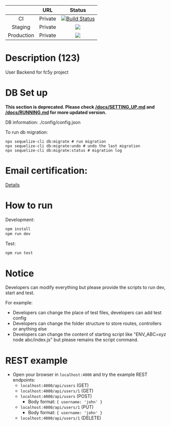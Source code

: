 |            |                      URL                       |                                                  Status                                                  |
| :--------: | :--------------------------------------------: | :------------------------------------------------------------------------------------------------------: |
|     CI     |                    Private                     |       [![Build Status](https://dev.azure.com/fc5y/fc5y/_apis/build/status/main/fc5y.user-be?branchName=master)](https://dev.azure.com/fc5y/fc5y/_build/latest?definitionId=7&branchName=master)        |
|  Staging   |                    Private                     | ![](https://vsrm.dev.azure.com/fc5y/_apis/public/Release/badge/5733aefa-7440-4173-9990-437724df1c84/7/13) |
| Production |                    Private                     | ![](https://vsrm.dev.azure.com/fc5y/_apis/public/Release/badge/5733aefa-7440-4173-9990-437724df1c84/7/24) |


# Description (123)

User Backend for fc5y project

# DB Set up

**This section is deprecated. Please check [/docs/SETTING_UP.md](docs/SETTING_UP.md) and [/docs/RUNNING.md](docs/RUNNING.md) for more updated version.**

DB information: ./config/config.json

To run db migration:

```
npx sequelize-cli db:migrate # run migration
npx sequelize-cli db:migrate:undo # undo the last migration
npx sequelize-cli db:migrate:status # migration log
```

# Email certification:
[Details](https://docs.google.com/document/d/1XGxTuUXc9CaU1Pljkc7kRp_ZuaLniHSi0iVI82Kx2eY/edit?usp=sharing)

# How to run

Development:

```sh
npm install
npm run dev
```

Test:

```sh
npm run test
```

# Notice

Developers can modify everything but please provide the scripts to run dev, start and test.

For example:

- Developers can change the place of test files, developers can add test config
- Developers can change the folder structure to store routes, controllers or anything else
- Developers can change the content of starting script like "ENV_ABC=xyz node abc/index.js" but please remains the script command.

# REST example

- Open your browser in `localhost:4000` and try the example REST endpoints:
  - `localhost:4000/api/users` (GET)
  - `localhost:4000/api/users/1` (GET)
  - `localhost:4000/api/users` (POST)
    - Body format: `{ username: 'john' }`
  - `localhost:4000/api/users/1` (PUT)
    - Body format: `{ username: 'john' }`
  - `localhost:4000/api/users/1` (DELETE)
